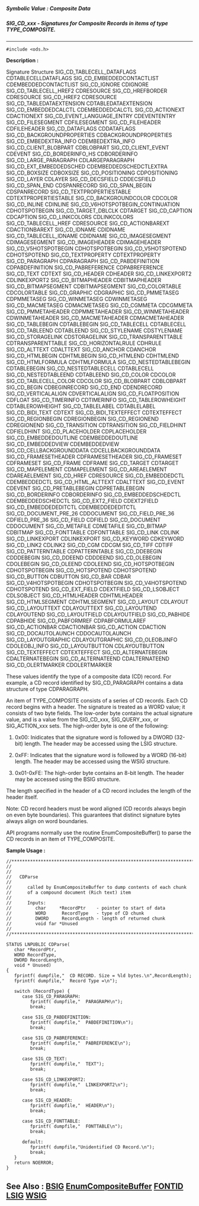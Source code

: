 ##### Symbolic Value : Composite Data
##### SIG_CD_xxx - Signatures for Composite Records in items of type TYPE_COMPOSITE.
---
```
#include <ods.h>
```
**Description :**

Signature    Structure
SIG_CD_TABLECELL_DATAFLAGS   CDTABLECELLDATAFLAGS
SIG_CD_EMBEDDEDCONTACTLIST		 CDEMBEDDEDCONTACTLIST
SIG_CD_IGNORE     CDIGNORE
SIG_CD_TABLECELL_HREF2    CDRESOURCE
SIG_CD_HREFBORDER     CDRESOURCE
SIG_CD_HREF2     CDRESOURCE
SIG_CD_TABLEDATAEXTENSION   CDTABLEDATAEXTENSION
SIG_CD_EMBEDDEDCALCTL    CDEMBEDDEDCALCTL
SIG_CD_ACTIONEXT     CDACTIONEXT
SIG_CD_EVENT_LANGUAGE_ENTRY   CDEVENTENTRY
SIG_CD_FILESEGMENT    CDFILESEGMENT
SIG_CD_FILEHEADER     CDFILEHEADER
SIG_CD_DATAFLAGS     CDDATAFLAGS
SIG_CD_BACKGROUNDPROPERTIES   CDBACKGROUNDPROPERTIES
SIG_CD_EMBEDEXTRA_INFO	   CDEMBEDEXTRA_INFO	
SIG_CD_CLIENT_BLOBPART    CDBLOBPART 
SIG_CD_CLIENT_EVENT    CDEVENT
SIG_CD_BORDERINFO_HS	   CDBORDERINFO 
SIG_CD_LARGE_PARAGRAPH    CDLARGEPARAGRAPH
SIG_CD_EXT_EMBEDDEDSCHED      CDEMBEDDEDSCHEDCTLEXTRA
SIG_CD_BOXSIZE     CDBOXSIZE
SIG_CD_POSITIONING     CDPOSITIONING
SIG_CD_LAYER     CDLAYER
SIG_CD_DECSFIELD     CDDECSFIELD
SIG_CD_SPAN_END     CDSPANRECORD
SIG_CD_SPAN_BEGIN     CDSPANRECORD
SIG_CD_TEXTPROPERTIESTABLE    CDTEXTPROPERTIESTABLE
SIG_CD_BACKGROUNDCOLOR    CDCOLOR
SIG_CD_INLINE     CDINLINE
SIG_CD_V6HOTSPOTBEGIN_CONTINUATION  CDHOTSPOTBEGIN
SIG_CD_TARGET_DBLCLK    CDTARGET
SIG_CD_CAPTION    CDCAPTION
SIG_CD_LINKCOLORS    CDLINKCOLORS
SIG_CD_TABLECELL_HREF    CDRESOURCE
SIG_CD_ACTIONBAREXT    CDACTIONBAREXT
SIG_CD_IDNAME    CDIDNAME
SIG_CD_TABLECELL_IDNAME    CDIDNAME
SIG_CD_IMAGESEGMENT    CDIMAGESEGMENT
SIG_CD_IMAGEHEADER    CDIMAGEHEADER
SIG_CD_V5HOTSPOTBEGIN    CDHOTSPOTBEGIN
SIG_CD_V5HOTSPOTEND    CDHOTSPOTEND
SIG_CD_TEXTPROPERTY	   CDTEXTPROPERTY
SIG_CD_PARAGRAPH    CDPARAGRAPH
SIG_CD_PABDEFINITION    CDPABDEFINITION
SIG_CD_PABREFERENCE    CDPABREFERENCE
SIG_CD_TEXT    CDTEXT
SIG_CD_HEADER    CDHEADER
SIG_CD_LINKEXPORT2    CDLINKEXPORT2
SIG_CD_BITMAPHEADER    CDBITMAPHEADER
SIG_CD_BITMAPSEGMENT    CDBITMAPSEGMENT
SIG_CD_COLORTABLE    CDCOLORTABLE
SIG_CD_GRAPHIC    CDGRAPHIC
SIG_CD_PMMETASEG    CDPMMETASEG
SIG_CD_WINMETASEG    CDWINMETASEG
SIG_CD_MACMETASEG    CDMACMETASEG
SIG_CD_CGMMETA    CDCGMMETA
SIG_CD_PMMETAHEADER    CDPMMETAHEADER
SIG_CD_WINMETAHEADER    CDWINMETAHEADER
SIG_CD_MACMETAHEADER    CDMACMETAHEADER
SIG_CD_TABLEBEGIN    CDTABLEBEGIN
SIG_CD_TABLECELL    CDTABLECELL
SIG_CD_TABLEEND    CDTABLEEND
SIG_CD_STYLENAME    CDSTYLENAME
SIG_CD_STORAGELINK    CDSTORAGELINK
SIG_CD_TRANSPARENTTABLE    CDTRANSPARENTTABLE
SIG_CD_HORIZONTALRULE    CDHRULE
SIG_CD_ALTTEXT    CDALTTEXT
SIG_CD_ANCHOR    CDANCHOR
SIG_CD_HTMLBEGIN    CDHTMLBEGIN
SIG_CD_HTMLEND    CDHTMLEND
SIG_CD_HTMLFORMULA    CDHTMLFORMULA
SIG_CD_NESTEDTABLEBEGIN    CDTABLEBEGIN
SIG_CD_NESTEDTABLECELL    CDTABLECELL
SIG_CD_NESTEDTABLEEND    CDTABLEEND
SIG_CD_COLOR    CDCOLOR
SIG_CD_TABLECELL_COLOR    CDCOLOR
SIG_CD_BLOBPART    CDBLOBPART
SIG_CD_BEGIN    CDBEGINRECORD
SIG_CD_END    CDENDRECORD
SIG_CD_VERTICALALIGN    CDVERTICALALIGN
SIG_CD_FLOATPOSITION    CDFLOAT
SIG_CD_TIMERINFO    CDTIMERINFO
SIG_CD_TABLEROWHEIGHT    CDTABLEROWHEIGHT
SIG_CD_TABLELABEL    CDTABLELABEL
SIG_CD_BIDI_TEXT    CDTEXT
SIG_CD_BIDI_TEXTEFFECT    CDTEXTEFFECT
SIG_CD_REGIONBEGIN    CDREGIONBEGIN
SIG_CD_REGIONEND    CDREGIONEND
SIG_CD_TRANSITION    CDTRANSITION
SIG_CD_FIELDHINT	    CDFIELDHINT
SIG_CD_PLACEHOLDER    CDPLACEHOLDER
SIG_CD_EMBEDDEDOUTLINE    CDEMBEDDEDOUTLINE
SIG_CD_EMBEDDEDVIEW    CDEMBEDDEDVIEW
SIG_CD_CELLBACKGROUNDDATA    CDCELLBACKGROUNDDATA
SIG_CD_FRAMESETHEADER    CDFRAMESETHEADER
SIG_CD_FRAMESET    CDFRAMESET
SIG_CD_FRAME    CDFRAME
SIG_CD_TARGET    CDTARGET
SIG_CD_MAPELEMENT    CDMAPELEMENT
SIG_CD_AREAELEMENT    CDAREAELEMENT
SIG_CD_HREF    CDRESOURCE
SIG_CD_EMBEDDEDCTL    CDEMBEDDEDCTL
SIG_CD_HTML_ALTTEXT    CDALTTEXT
SIG_CD_EVENT    CDEVENT
SIG_CD_PRETABLEBEGIN    CDPRETABLEBEGIN
SIG_CD_BORDERINFO    CDBORDERINFO
SIG_CD_EMBEDDEDSCHEDCTL    CDEMBEDDEDSCHEDCTL
SIG_CD_EXT2_FIELD    CDEXT2FIELD
SIG_CD_EMBEDDEDEDITCTL	   CDEMBEDDEDEDITCTL
SIG_CD_DOCUMENT_PRE_26    CDDOCUMENT
SIG_CD_FIELD_PRE_36    CDFIELD_PRE_36
SIG_CD_FIELD    CDFIELD
SIG_CD_DOCUMENT    CDDOCUMENT
SIG_CD_METAFILE    CDMETAFILE
SIG_CD_BITMAP    CDBITMAP
SIG_CD_FONTTABLE    CDFONTTABLE
SIG_CD_LINK    CDLINK
SIG_CD_LINKEXPORT    CDLINKEXPORT
SIG_CD_KEYWORD    CDKEYWORD
SIG_CD_LINK2    CDLINK2
SIG_CD_CGM    CDCGM
SIG_CD_TIFF    CDTIFF
SIG_CD_PATTERNTABLE    CDPATTERNTABLE
SIG_CD_DDEBEGIN    CDDDEBEGIN
SIG_CD_DDEEND    CDDDEEND
SIG_CD_OLEBEGIN    CDOLEBEGIN
SIG_CD_OLEEND    CDOLEEND
SIG_CD_HOTSPOTBEGIN    CDHOTSPOTBEGIN
SIG_CD_HOTSPOTEND    CDHOTSPOTEND
SIG_CD_BUTTON    CDBUTTON
SIG_CD_BAR    CDBAR
SIG_CD_V4HOTSPOTBEGIN    CDHOTSPOTBEGIN
SIG_CD_V4HOTSPOTEND    CDHOTSPOTEND
SIG_CD_EXT_FIELD    CDEXTFIELD
SIG_CD_LSOBJECT    CDLSOBJECT
SIG_CD_HTMLHEADER    CDHTMLHEADER
SIG_CD_HTMLSEGMENT    CDHTMLSEGMENT
SIG_CD_LAYOUT    CDLAYOUT
SIG_CD_LAYOUTTEXT    CDLAYOUTTEXT
SIG_CD_LAYOUTEND    CDLAYOUTEND
SIG_CD_LAYOUTFIELD    CDLAYOUTFIELD
SIG_CD_PABHIDE    CDPABHIDE
SIG_CD_PABFORMREF    CDPABFORMULAREF
SIG_CD_ACTIONBAR    CDACTIONBAR
SIG_CD_ACTION    CDACTION
SIG_CD_DOCAUTOLAUNCH    CDDOCAUTOLAUNCH
SIG_CD_LAYOUTGRAPHIC    CDLAYOUTGRAPHIC
SIG_CD_OLEOBJINFO    CDOLEOBJ_INFO
SIG_CD_LAYOUTBUTTON    CDLAYOUTBUTTON
SIG_CD_TEXTEFFECT    CDTEXTEFFECT
SIG_CD_ALTERNATEBEGIN    CDALTERNATEBEGIN
SIG_CD_ALTERNATEEND    CDALTERNATEEND
SIG_CD_OLERTMARKER    CDOLERTMARKER

These values identify the type of a composite data (CD) record.  For example, a 
CD record identified by SIG_CD_PARAGRAPH contains a data structure of type 
CDPARAGRAPH.

An item of TYPE_COMPOSITE consists of a series of CD records.  Each CD record 
begins with a header.  The signature is treated as a WORD value;  it consists 
of two byte fields.  The low-order byte contains the actual signature value, 
and is a value from the SIG_CD_xxx, SIG_QUERY_xxx, or SIG_ACTION_xxx sets.  The 
high-order byte is one of the following:

1)  0x00:  Inidicates that the signature word is followed by a DWORD (32-bit) 
length.  The header may be accessed using the LSIG structure.

2)  0xFF:  Indicates that the signature word is followed by a WORD (16-bit) 
length.  The header may be accessed using the WSIG structure.

3)  0x01-0xFE:  The high-order byte contains an 8-bit length.  The header may 
be accessed using the BSIG structure.

The length specified in the header of a CD record includes the length of the 
header itself.

Note:  CD record headers must be word aligned (CD records always begin on even 
byte boundaries).  This guarantees that distinct signature bytes always align 
on word boundaries.

API programs normally use the routine EnumCompositeBuffer() to parse the CD 
records in an item of TYPE_COMPOSITE.

**Sample Usage :**
```
//************************************************************************
//
//
//   CDParse
//
//      called by EnumCompositeBuffer to dump contents of each chunk
//      of a compound document (Rich text) item
//
//      Inputs:
//         char     *RecordPtr    - pointer to start of data
//         WORD      RecordType   - type of CD chunk
//         DWORD     RecordLength - length of returned chunk
//         void far *Unused
//
//************************************************************************

STATUS LNPUBLIC CDParse(
   char *RecordPtr,
   WORD RecordType,
   DWORD RecordLength,
   void * Unused)
{
   fprintf( dumpfile,"  CD RECORD. Size = %ld bytes.\n",RecordLength);
   fprintf( dumpfile,"  Record Type =\n");

   switch (RecordType) {      
      case SIG_CD_PARAGRAPH:
         fprintf( dumpfile,"  PARAGRAPH\n");
         break;

      case SIG_CD_PABDEFINITION:
         fprintf( dumpfile,"  PABDEFINITION\n");
         break;

      case SIG_CD_PABREFERENCE:
         fprintf( dumpfile,"  PABREFERENCE\n");
         break;

      case SIG_CD_TEXT:
         fprintf( dumpfile,"  TEXT");
         break;

      case SIG_CD_LINKEXPORT2:
         fprintf( dumpfile,"  LINKEXPORT2\n");
         break;

      case SIG_CD_HEADER:
         fprintf( dumpfile,"  HEADER\n");
         break;

      case SIG_CD_FONTTABLE:
         fprintf( dumpfile,"  FONTTABLE\n");
         break;

      default:
         fprintf( dumpfile,"Unidentified CD Record.\n");
         break;
   }
   return NOERROR;
}
```
**See Also :**
[BSIG](/reference/Data/BSIG)
[EnumCompositeBuffer](/reference/Func/EnumCompositeBuffer)
[FONTID](/reference/Data/FONTID)
[LSIG](/reference/Data/LSIG)
[WSIG](/reference/Data/WSIG)
---
